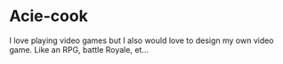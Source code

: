 # Acie-cook
I love playing video games but I also would love to design my own video game. Like an RPG, battle Royale, et...
